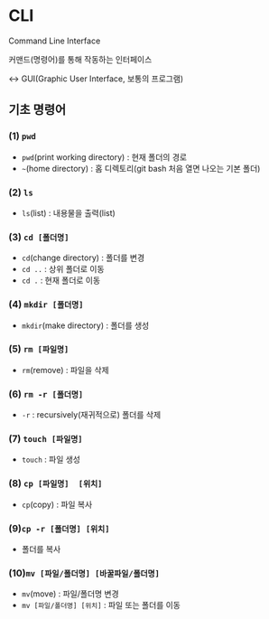# CLI

Command Line Interface

커맨드(명령어)를 통해 작동하는 인터페이스

<-> GUI(Graphic User Interface, 보통의 프로그램)



<h2>기초 명령어</h2>

### (1) `pwd`

- `pwd`(print working directory) : 현재 폴더의 경로
- `~`(home directory) : 홈 디렉토리(git bash 처음 열면 나오는 기본 폴더)



### (2) `ls`

- `ls`(list) : 내용물을 출력(list)



### (3) `cd [폴더명]`

- `cd`(change directory) : 폴더를 변경
- `cd ..` : 상위 폴더로 이동
- `cd .` : 현재 폴더로 이동



### (4) `mkdir [폴더명]`

- `mkdir`(make directory) : 폴더를 생성



### (5) `rm [파일명]`

- `rm`(remove) : 파일을 삭제



### (6) `rm -r [폴더명]`

- `-r` : recursively(재귀적으로) 폴더를 삭제



### (7) `touch [파일명]`

- `touch` : 파일 생성



### (8) `cp [파일명]  [위치]`

- `cp`(copy) : 파일 복사



### (9)`cp -r [폴더명] [위치]`

- 폴더를 복사



### (10)`mv [파일/폴더명] [바꿀파일/폴더명]`

- `mv`(move) : 파일/폴더명 변경
- `mv [파일/폴더명] [위치]` : 파일 또는 폴더를 이동











